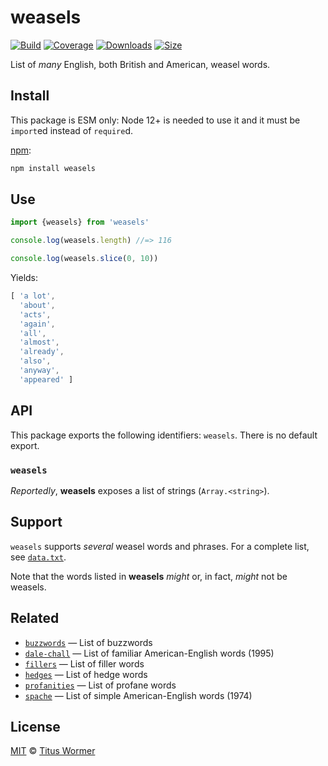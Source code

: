 # weasels

[![Build][build-badge]][build]
[![Coverage][coverage-badge]][coverage]
[![Downloads][downloads-badge]][downloads]
[![Size][size-badge]][size]

List of *many* English, both British and American, weasel words.

## Install

This package is ESM only: Node 12+ is needed to use it and it must be `import`ed
instead of `require`d.

[npm][]:

```sh
npm install weasels
```

## Use

```js
import {weasels} from 'weasels'

console.log(weasels.length) //=> 116

console.log(weasels.slice(0, 10))
```

Yields:

```js
[ 'a lot',
  'about',
  'acts',
  'again',
  'all',
  'almost',
  'already',
  'also',
  'anyway',
  'appeared' ]
```

## API

This package exports the following identifiers: `weasels`.
There is no default export.

### `weasels`

*Reportedly*, **weasels** exposes a list of strings (`Array.<string>`).

## Support

`weasels` supports *several* weasel words and phrases.
For a complete list, see [`data.txt`][data].

Note that the words listed in **weasels** *might* or, in fact, *might* not be
weasels.

## Related

*   [`buzzwords`](https://github.com/words/buzzwords)
    — List of buzzwords
*   [`dale-chall`](https://github.com/words/dale-chall)
    — List of familiar American-English words (1995)
*   [`fillers`](https://github.com/words/fillers)
    — List of filler words
*   [`hedges`](https://github.com/words/hedges)
    — List of hedge words
*   [`profanities`](https://github.com/words/profanities)
    — List of profane words
*   [`spache`](https://github.com/words/spache)
    — List of simple American-English words (1974)

## License

[MIT][license] © [Titus Wormer][author]

<!-- Definitions -->

[build-badge]: https://github.com/words/weasels/workflows/main/badge.svg

[build]: https://github.com/words/weasels/actions

[coverage-badge]: https://img.shields.io/codecov/c/github/words/weasels.svg

[coverage]: https://codecov.io/github/words/weasels

[downloads-badge]: https://img.shields.io/npm/dm/weasels.svg

[downloads]: https://www.npmjs.com/package/weasels

[size-badge]: https://img.shields.io/bundlephobia/minzip/weasels.svg

[size]: https://bundlephobia.com/result?p=weasels

[npm]: https://docs.npmjs.com/cli/install

[license]: license

[author]: https://wooorm.com

[data]: data.txt
